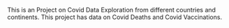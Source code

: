 This is an Project on Covid Data Exploration from different countries and continents. 
This project has data on Covid Deaths and Covid Vaccinations.
